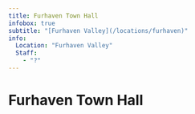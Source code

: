 ```yaml
---
title: Furhaven Town Hall
infobox: true
subtitle: "[Furhaven Valley](/locations/furhaven)"
info:
  Location: "Furhaven Valley"
  Staff:
    - "?"
---
```


# Furhaven Town Hall
